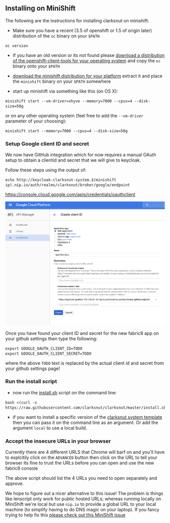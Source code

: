 ## Installing on MiniShift

The following are the instructions for installing clarksnut on minishift:


* Make sure you have a recent (3.5 of openshift or 1.5 of origin later) distribution of the `oc` binary on your `$PATH`
```
oc version
```
* If you have an old version or its not found please [download a distribution of the openshift-client-tools for your operating system](https://github.com/openshift/origin/releases/latest/) and copy the `oc` binary onto your `$PATH`

* [download the minishift distribution for your platform](https://github.com/minishift/minishift/releases) extract it and place the `minishift` binary on your `$PATH` somewhere
* start up minishift via something like this (on OS X):

```
minishift start --vm-driver=xhyve --memory=7000 --cpus=4 --disk-size=50g
```
or on any other operating system (feel free to add the `--vm-driver` parameter of your choosing):

```
minishift start --memory=7000 --cpus=4 --disk-size=50g
```

### Setup Google client ID and secret

We now have GitHub integration which for now requires a manual OAuth setup to obtain a clientid and secret that we will give to keycloak. 

Follow these steps using the output of:
```
echo http://keycloak-clarksnut-system.$(minishift ip).nip.io/auth/realms/clarksnut/broker/google/endpoint
```

https://console.cloud.google.com/apis/credentials/oauthclient

![Register OAuth App](images/register-oauth.png)


Once you have found your client ID and secret for the new fabric8 app on your github settings then type the following:

```
export GOOGLE_OAUTH_CLIENT_ID=TODO
export GOOGLE_OAUTH_CLIENT_SECRET=TODO
```

where the above `TODO` text is replaced by the actual client id and secret from your github settings page!

### Run the install script

* now run the [install.sh](https://github.com/clarksnut/clarksnut/blob/master/install.sh) script on the command line:

```
bash <(curl -s https://raw.githubusercontent.com/clarksnut/clarksnut/master/install.sh)
```

* if you want to install a specific version of the [clarksnut system template](http://central.maven.org/maven2/io/clarksnut/platform/packages/clarksnut-system/) then you can pass it on the command line as an argument. Or add the argument `local` to use a local build.


### Accept the insecure URLs in your browser

Currently there are 4 different URLS that Chrome will barf on and you'll have to explcitily click on the `ADVANCED` button then click on the URL to tell your browser its fine to trust the URLs before you can open and use the new fabric8 console

The above script should list the 4 URLs you need to open separately and approve.

We hope to figure out a nicer alternative to this issue! The problem is things like lenscript only work for public hosted URLs; whereas running locally on MiniShift we're local but use `nip.io` to provide a global URL to your local machine (to simplify having to do DNS magic on your laptop). If you fancy trying to help fix this [please check out this MiniShift issue](https://github.com/minishift/minishift/issues/1031)
